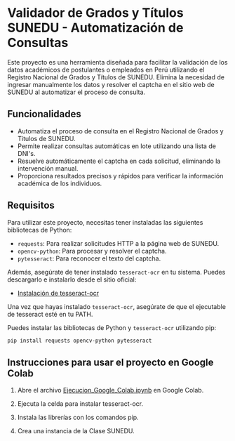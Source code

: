 # Validador de Grados y Títulos SUNEDU - Automatización de Consultas

Este proyecto es una herramienta diseñada para facilitar la validación de los datos académicos de postulantes o empleados en Perú utilizando el Registro Nacional de Grados y Títulos de SUNEDU. Elimina la necesidad de ingresar manualmente los datos y resolver el captcha en el sitio web de SUNEDU al automatizar el proceso de consulta.

## Funcionalidades

- Automatiza el proceso de consulta en el Registro Nacional de Grados y Títulos de SUNEDU.
- Permite realizar consultas automáticas en lote utilizando una lista de DNI's.
- Resuelve automáticamente el captcha en cada solicitud, eliminando la intervención manual.
- Proporciona resultados precisos y rápidos para verificar la información académica de los individuos.

## Requisitos

Para utilizar este proyecto, necesitas tener instaladas las siguientes bibliotecas de Python:

- `requests`: Para realizar solicitudes HTTP a la página web de SUNEDU.
- `opencv-python`: Para procesar y resolver el captcha.
- `pytesseract`: Para reconocer el texto del captcha.

Además, asegúrate de tener instalado `tesseract-ocr` en tu sistema. Puedes descargarlo e instalarlo desde el sitio oficial:

- [Instalación de tesseract-ocr](https://github.com/tesseract-ocr/tesseract)

Una vez que hayas instalado `tesseract-ocr`, asegúrate de que el ejecutable de tesseract esté en tu PATH.

Puedes instalar las bibliotecas de Python y `tesseract-ocr` utilizando pip:

```bash
pip install requests opencv-python pytesseract
```

## Instrucciones para usar el proyecto en Google Colab

1. Abre el archivo [Ejecucion_Google_Colab.ipynb](Ejecucion_Google_Colab.ipynb) en Google Colab.

2. Ejecuta la celda para instalar tesseract-ocr.

3. Instala las librerías con los comandos pip.

4. Crea una instancia de la Clase SUNEDU.
